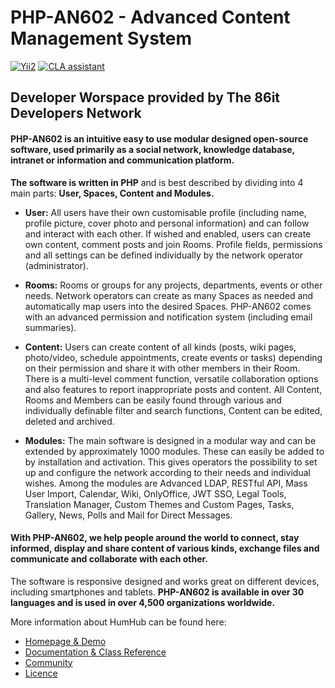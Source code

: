 PHP-AN602 - Advanced Content Management System
===========================

[![Yii2](https://img.shields.io/badge/Powered_by-Yii_Framework-green.svg?style=flat)](http://www.yiiframework.com/)
[![CLA assistant](https://cla-assistant.io/readme/badge/php-an602/php-an602)](https://cla-assistant.io/php-an602/php-an602)

## Developer Worspace provided by The 86it Developers Network

#### **PHP-AN602 is an intuitive easy to use modular designed open-source software**, used primarily as a social network, knowledge database, intranet or information and communication platform.

**The software is written in PHP** and is best described by dividing into 4 main parts: **User, Spaces, Content and Modules.**

- **User:** All users have their own customisable profile (including name, profile picture, cover photo and personal information) and can follow and interact with each other. If wished and enabled, users can create own content, comment posts and join Rooms. Profile fields, permissions and all settings can be defined individually by the network operator (administrator).

- **Rooms:** Rooms or groups for any projects, departments, events or other needs. Network operators can create as many Spaces as needed and automatically map users into the desired Spaces. PHP-AN602 comes with an advanced permission and notification system (including email summaries).

- **Content:** Users can create content of all kinds (posts, wiki pages, photo/video, schedule appointments, create events or tasks) depending on their permission and share it with other members in their Room. There is a multi-level comment function, versatile collaboration options and also features to report inappropriate posts and content. All Content, Rooms and Members can be easily found through various and individually definable filter and search functions, Content can be edited, deleted and archived.

- **Modules:** The main software is designed in a modular way and can be extended by approximately 1000 modules. These can easily be added to by installation and activation. This gives operators the possibility to set up and configure the network according to their needs and individual wishes. Among the modules are Advanced LDAP, RESTful API, Mass User Import, Calendar, Wiki, OnlyOffice, JWT SSO, Legal Tools, Translation Manager, Custom Themes and Custom Pages, Tasks, Gallery, News, Polls and Mail for Direct Messages.

#### With PHP-AN602, we help people around the world to connect, stay informed, display and share content of various kinds, exchange files and communicate and collaborate with each other.

The software is responsive designed and works great on different devices, including smartphones and tablets. **PHP-AN602 is available in over 30 languages and is used in over 4,500 organizations worldwide.**

More information about HumHub can be found here:

-	[Homepage & Demo](http://www.an602.86it.us/)
-	[Documentation & Class Reference](http://docs.an602.86it.us/)
-	[Community](http://community.an602.86it.us/)
-	[Licence](https://www.an602.86it.us/licences)


